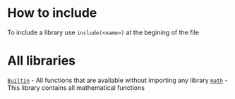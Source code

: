 # How to include
To include a library use `include(<name>)` at the begining of the file

# All libraries
[`Builtin`](Libraries/builtin.md) - All functions that are available without importing any library
[`math`](Libraries/math.md) - This library contains all mathematical functions